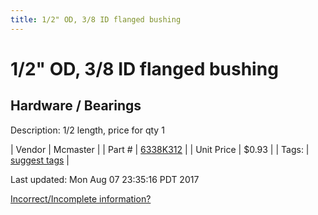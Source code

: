 ```yaml
---
title: 1/2" OD, 3/8 ID flanged bushing
---
```


# 1/2" OD, 3/8 ID flanged bushing
## Hardware / Bearings
Description: 	1/2 length, price for qty 1 

| Vendor | Mcmaster | 
| Part # | [6338K312](https://www.mcmaster.com/#6338K312) | 
| Unit Price | $0.93 | 
| Tags: | [suggest tags](https://docs.google.com/forms/d/e/1FAIpQLSeWyY8v3RgOty-MyWmh9U0iivNYN_molChYyS-0U-o-kOAv_g/viewform) | 

Last updated: Mon Aug 07 23:35:16 PDT 2017

 [Incorrect/Incomplete information?](https://docs.google.com/forms/d/e/1FAIpQLSeWyY8v3RgOty-MyWmh9U0iivNYN_molChYyS-0U-o-kOAv_g/viewform)